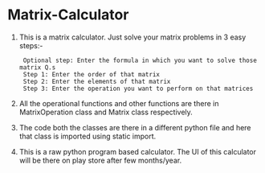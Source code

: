 # Matrix-Calculator

1. This is a matrix calculator. Just solve your matrix problems in 3 easy steps:-

        Optional step: Enter the formula in which you want to solve those matrix Q.s
        Step 1: Enter the order of that matrix
        Step 2: Enter the elements of that matrix
        Step 3: Enter the operation you want to perform on that matrices

2. All the operational functions and other functions are there in MatrixOperation class and Matrix class respectively.
 
3. The code both the classes are there in a different python file and here that class is imported using static import.

4. This is a raw python program based calculator. The UI of this calculator will be there on play store after few months/year.
